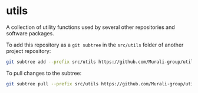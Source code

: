 # utils
A collection of utility functions used by several other repositories and software packages.

To add this repository as a `git subtree` in the `src/utils` folder of another project repository:

``` sh
git subtree add --prefix src/utils https://github.com/Murali-group/utils.git master --squash
```

To pull changes to the subtree:

``` sh
git subtree pull --prefix src/utils https://github.com/Murali-group/utils.git master --squash
```
